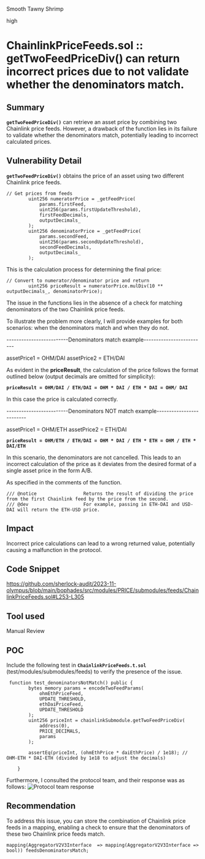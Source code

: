 Smooth Tawny Shrimp

high

# ChainlinkPriceFeeds.sol :: getTwoFeedPriceDiv() can return incorrect prices due to not validate whether the denominators match.

## Summary
**`getTwoFeedPriceDiv()`** can retrieve an asset price by combining two Chainlink price feeds. However, a drawback of the function lies in its failure to validate whether the denominators match, potentially leading to incorrect calculated prices.
## Vulnerability Detail
**`getTwoFeedPriceDiv()`** obtains the price of an asset using two different Chainlink price feeds.
```Solidity
// Get prices from feeds
        uint256 numeratorPrice = _getFeedPrice(
            params.firstFeed,
            uint256(params.firstUpdateThreshold),
            firstFeedDecimals,
            outputDecimals_
        );
        uint256 denominatorPrice = _getFeedPrice(
            params.secondFeed,
            uint256(params.secondUpdateThreshold),
            secondFeedDecimals,
            outputDecimals_
        );
```
This is the calculation process for determining the final price:
```Solidity
// Convert to numerator/denominator price and return
        uint256 priceResult = numeratorPrice.mulDiv(10 ** outputDecimals_, denominatorPrice);
```
The issue in the functions lies in the absence of a check for matching denominators of the two Chainlink price feeds.

To illustrate the problem more clearly, I will provide examples for both scenarios: 
when the denominators match and when they do not.

-------------------------Denominators match example-------------------------

assetPrice1 = OHM/DAI
assetPrice2 = ETH/DAI

As evident in the **priceResult**, the calculation of the price follows the format outlined below (output decimals are omitted for simplicity):

**`priceResult = OHM/DAI / ETH/DAI = OHM * DAI / ETH * DAI = OHM/ DAI`**

In this case the price is calculated correctly.

-------------------------Denominators NOT match example-------------------------

assetPrice1 = OHM/ETH
assetPrice2 = ETH/DAI

**`priceResult = OHM/ETH / ETH/DAI = OHM * DAI / ETH * ETH = OHM / ETH * DAI/ETH`**

In this scenario, the denominators are not cancelled. 
This leads to an incorrect calculation of the price as it deviates from the desired format of a single asset price in the form A/B. 

As specified in the comments of the function.
```Solidity
/// @notice                 Returns the result of dividing the price from the first Chainlink feed by the price from the second.
/// @dev                    For example, passing in ETH-DAI and USD-DAI will return the ETH-USD price.
```

## Impact
Incorrect price calculations can lead to a wrong returned value, potentially causing a malfunction in the protocol.
## Code Snippet
https://github.com/sherlock-audit/2023-11-olympus/blob/main/bophades/src/modules/PRICE/submodules/feeds/ChainlinkPriceFeeds.sol#L253-L305
## Tool used
Manual Review

## POC
Include the following test in **`ChainlinkPriceFeeds.t.sol`** (test/modules/submodules/feeds) to verify the presence of the issue.
```Solidity
 function test_denominatorsNotMatch() public {
        bytes memory params = encodeTwoFeedParams(
            ohmEthPriceFeed,
            UPDATE_THRESHOLD,
            ethDaiPriceFeed,
            UPDATE_THRESHOLD
        );
        uint256 priceInt = chainlinkSubmodule.getTwoFeedPriceDiv(
            address(0),
            PRICE_DECIMALS,
            params
        );

        assertEq(priceInt, (ohmEthPrice * daiEthPrice) / 1e18); // OHM-ETH * DAI-ETH (divided by 1e18 to adjust the decimals)

    }
```

Furthermore, I consulted the protocol team, and their response was as follows:
![Protocol team response](https://github.com/sherlock-audit/2023-11-olympus-IvanFitro/assets/106178180/86cc9a7e-a227-49bd-91f7-5763efd308df)

## Recommendation
To address this issue, you can store the combination of Chainlink price feeds in a mapping, enabling a check to ensure that the denominators of these two Chainlink price feeds match.
```Soldity
mapping(AggregatorV2V3Interface  => mapping(AggregatorV2V3Interface => bool)) feedsDenominatorsMatch;
```